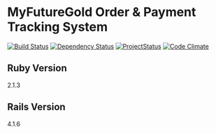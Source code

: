 MyFutureGold Order & Payment Tracking System
=====

[![Build Status](https://travis-ci.org/AmirolAhmad/myfuturegold.svg?branch=master)](https://travis-ci.org/AmirolAhmad/myfuturegold) [![Dependency Status](https://gemnasium.com/AmirolAhmad/myfuturegold.svg)](https://gemnasium.com/AmirolAhmad/myfuturegold) [![ProjectStatus](http://stillmaintained.com/AmirolAhmad/fudpot.png)](http://stillmaintained.com/AmirolAhmad/fudpot) [![Code Climate](https://codeclimate.com/github/AmirolAhmad/myfuturegold/badges/gpa.svg)](https://codeclimate.com/github/AmirolAhmad/myfuturegold)

## Ruby Version

2.1.3

## Rails Version

4.1.6